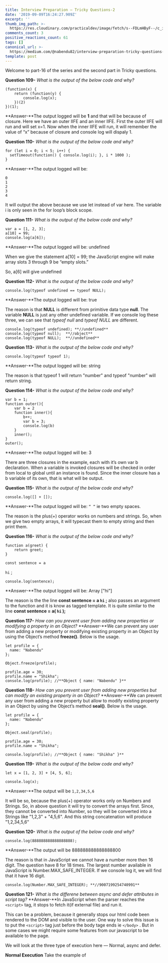 ```yaml
---
title: Interview Preparation — Tricky Questions-2
date: '2019-09-09T16:24:27.909Z'
excerpt: ''
thumb_img_path: >-
  https://res.cloudinary.com/practicaldev/image/fetch/s--FDLmHByF--/c_imagga_scale,f_auto,fl_progressive,h_420,q_auto,w_1000/https://res.cloudinary.com/practicaldev/image/fetch/s--E1Sisthh--/c_imagga_scale%2Cf_auto%2Cfl_progressive%2Ch_420%2Cq_auto%2Cw_1000/https://thepracticaldev.s3.amazonaws.com/i/wztiib59wll5g1hdf7hn.jpeg
comments_count: 3
positive_reactions_count: 61
tags: []
canonical_url: >-
  https://medium.com/@nabendu82/interview-preparation-tricky-questions-2-5ae37a3d3724
template: post
---
```

Welcome to part-16 of the series and the second part in Tricky questions. 

**Question 109-** *What is the output of the below code and why?*

    (function(x) {
        return (function(y) {
            console.log(x);
        })(2)
    })(1);

**Answer-**The output logged will be **1** and that will be because of closure. Here we have an outer IIFE and an inner IIFE. First the outer IIFE will run and will set x=1. 
Now when the inner IIFE will run, it will remember the value of “x” because of closure and console log will dispaly 1.

**Question 110-** *What is the output of the below code and why?*

    for (let i = 0; i < 5; i++) {
      setTimeout(function() { console.log(i); }, i * 1000 );
    }

**Answer-**The output logged will be:

    0
    1
    2
    3
    4

It will output the above because we use let instead of var here. The variable i is only seen in the for loop’s block scope.

**Question 111-** *What is the output of the below code and why?*

    var a = [1, 2, 3];
    a[10] = 99;
    console.log(a[6]);

**Answer-**The output logged will be: undefined

When we give the statement a[10] = 99; the JavaScript engine will make array slots 3 through 9 be “empty slots.”

So, a[6] will give undefined

**Question 112-** *What is the output of the below code and why?*

    console.log(typeof undefined == typeof NULL);

**Answer-**The output logged will be: true

The reason is that **NULL** is different from primitive data type **null**. The variable **NULL** is just any other undefined variable. If we console log these three, we can see that *typeof null* and *typeof NULL* are different.

    console.log(typeof undefined); **//undefined**
    console.log(typeof null);  **//object**
    console.log(typeof NULL);  **//undefined**

**Question 113-** *What is the output of the below code and why?*

    console.log(typeof typeof 1);

**Answer-**The output logged will be: string

The reason is that typeof 1 will return "number" and typeof "number" will return string.

**Question 114-** *What is the output of the below code and why?*

    var b = 1;
    function outer(){
       	var b = 2
        function inner(){
            b++;
            var b = 3;
            console.log(b)
        }
        inner();
    }
    outer();

**Answer-**The output logged will be: 3

There are three closures in the example, each with it’s own var b declaration. When a variable is invoked closures will be checked in order from local to global until an instance is found. Since the inner closure has a b variable of its own, that is what will be output.

**Question 115-** *What is the output of the below code and why?*

    console.log([] + []);

**Answer-**The output logged will be: 
`“ “`
 ie two empty spaces.

The reason is the plus(+) operator works on numbers and strings. So, when we give two empty arrays, it will typecast them to empty string and then print them.

**Question 116-** *What is the output of the below code and why?*

    function a(greet) {
        return greet;
    }

    const sentence = a 
`hi`
;

    console.log(sentence);

**Answer-**The output logged will be: Array ["hi"]

The reason is the the line **const sentence = a 
`hi`
;** also passes an argument to the function and it is know as tagged template. It is quite similar to the line **const sentence = a(
`hi`
);**

**Question 117-** *How can you prevent user from adding new properties or modifying a property in an Object?*
**Answer-**We can prevent any user from adding a new property or modifying existing property in an Object by using the Object’s method **freeze()**. Below is the usage.

    let profile = {
      name: "Nabendu"
    };

    Object.freeze(profile);

    profile.age = 30;
    profile.name = "Shikha";
    console.log(profile); //**Object { name: "Nabendu" }**

**Question 118-** *How can you prevent user from adding new properties but can modify an existing property in an Object?*
**Answer-**We can prevent any user from adding a new property but allow to modify existing property in an Object by using the Object’s method **seal()**. Below is the usage.

    let profile = {
      name: "Nabendu"
    };

    Object.seal(profile);

    profile.age = 30;
    profile.name = "Shikha";

    console.log(profile); //**Object { name: "Shikha" }**

**Question 119-** *What is the output of the below code and why?*

    let x = [1, 2, 3] + [4, 5, 6];

    console.log(x);

**Answer-**The output will be 
`1,2,34,5,6`


It will be so, because the plus(+) operator works only on Numbers and Strings. So, in above question it will try to convert the arrays first. Since, they cannot be converted into Number, so they will be converted into a Strings like "1,2,3" + "4,5,6". And this string concatenation will produce "1,2,34,5,6"

**Question 120-** *What is the output of the below code and why?*

    console.log(888888888888888888);

**Answer-**The output will be 888888888888888800

The reason is that in JavaScript we cannot have a number more then 16 digit. The question have 8 for 18 times. The largest number available in JavaScript is Number.MAX_SAFE_INTEGER. If we console log it, we will find that it have 16 digit.

    console.log(Number.MAX_SAFE_INTEGER); **//9007199254740991**

**Question 121-** *What is the differene between async and defer attributes in script tag?*
**Answer-**In JavaScript when the parser reaches the 
`<script>`
 tag, it stops to fetch it(if external file) and run it.

This can be a problem, because it generally stops our html code been rendered to the DOM and visible to the user. One way to solve this issue is to put the 
`<script>`
 tag just before the body tage ends ie 
`</body>`
. But in some cases we might require some features from our javascript to be available to the page.

We will look at the three type of execution here — Normal, async and defer.

**Normal Execution**
Take the example of <script> been located somewhere middle of the body.

    <html>
    <head> ... </head>
    <body>
        ...
        <script src="script.js">
        ....
    </body>
    </html>

As mentioned earlier, the HTML parsing will be stop to fetch and then execute the script.

![**Normal Execution**](https://cdn-images-1.medium.com/max/2000/1*mW5AZwXJtV4tzxKvS5s9Xw.png)***Normal Execution***

**Async Execution**
The async attribute in the script tag indicates to the browser that script file can be executed asynchronously.

    <html>
    <head> ... </head>
    <body>
        ...
        <script async src="script.js">
        ....
    </body>
    </html>

The script is fetched on parallel with the HTML parsing. But once the script is fetched, the HTML parsing is paused to execute the script.

![**Async Execution**](https://cdn-images-1.medium.com/max/2000/1*ruN6mwZlHIq4Bh_-BX_8Pg.png)***Async Execution***

**Defer Execution**
The defer attribute in the script tag indicates to the browser that script file to be executed only once the HTML parsing is completed.

    <html>
    <head> ... </head>
    <body>
        ...
        <script defer src="script.js">
        ....
    </body>
    </html>

Like async the script can be fetched in parallel to HTML parsing. But even if the script is fetched before the HTML parsing is completed, it will wait for the parsing to be completed before executing the script.

![**Defer Execution**](https://cdn-images-1.medium.com/max/2000/1*F5tUenTZ0g4Vm25_kKHZqA.png)***Defer Execution***

**Question 122-** *What is the output of the below code and why?*

     console.log(false == ‘0’)
     console.log(false === ‘0’)

**Answer-**The output logged will be:

     true
     false

In JavaScript the == does type conversion before comparing, but === doesn’t do type conversion. The explanation is as below:

**Eg 1:** As we know JavaScript have it’s set of truthy and falsy values. Details of it can be found [here](https://www.sitepoint.com/javascript-truthy-falsy/). So, ‘0’ is a truthy value. But when you explicitly do false == ‘0’, both sides are being converted to numbers, and *then* the comparison is performed. So, it will become **0 == 0** and result in **true**.

**Eg 2:** As stated earlier the === doesn’t do type conversion and so will result in **false**.

**Question 123-** *What is the output of the below code and why?*

    var x = 21;
    var girl = function () {
        console.log(x);
        var x = 20;
    };
    girl ();

**Answer-**The output logged will be:

    undefined

It is because in JavaScript there is a compiler and interpreter step. So, when the compiler runs, it will register “x” in girl’s scope.
 But when the interpreter comes to console.log(x) , it gets from above interpreter step that “x” is in girl’s scope. But as it doesn’t have any value to it so **undefined** is printed.

You can go through my earlier blog [here](https://medium.com/@nabendu82/ydkjs-scopes-and-closures-part3-91ce50ded6bb) to understand how the compiler and interpreter step runs.

**Question 124-** *What is the output of the below code and why?*

    console.log(1 < 2 < 3);

    console.log(3 > 2 > 1);

**Answer-**The output logged will be:

    true
    false

The explanation is below:
 **Eg 1:** The JavaScript engine compares left to right. So 1 < 2, will give true. Then the statement will become true < 3. Now to compare it true will be changed into 1 and then 1 < 3will give **true**
 **Eg 2:** The comparison 3 > 2 will give true. Then the statement will become true > 1. Now to compare it *true* will be changed into 1 and then 1 > 1will give **false**

**Question 125-** *What is the output of the below code and why?*

     let a = () => arguments;
     console.log(a(‘hi’));

**Answer-**To understand it, let’s change the arrow function to a regular function. The normal function have access to arguments object, which is an array like object and returns the number of arguments passed.

![arguments in normal function](https://cdn-images-1.medium.com/max/5760/1*i_bZwXsYSo94oxmkSncyUQ.png)*arguments in normal function*

Now, back to the arrow function. The arrow function doesn’t have access to argument object. So, if we run the arrow function code, it will result in Reference error.

    /*
     Exception: ReferenceError: arguments is not defined
     a@Scratchpad/1:1:15
     [@Scratchpad](http://twitter.com/Scratchpad)/1:2:13
     */

**Question 126-** *What is the output of the below code and why?*

    const x = [1, 2, 3];

    x[-1] = -1;

    console.log(x[x.indexOf(999)]);

**Answer-**The output logged will be: -1

The reason is that we have already declared x[-1] as -1. The array function indexOf is used to find element in an array. If the element is not found it returns -1. Now **x.indexOf(999)**, will give -1 because there is no such item as 999 in the array. 
 So, we are effectively console logging x[-1] which is -1.

This concludes the part-16 of the series and final part of Tricky questions.

*[This post is also available on DEV.](https://dev.to/nabendu82/interview-preparation-tricky-questions-2-5cbb)*


<script>
const parent = document.getElementsByTagName('head')[0];
const script = document.createElement('script');
script.type = 'text/javascript';
script.src = 'https://cdnjs.cloudflare.com/ajax/libs/iframe-resizer/4.1.1/iframeResizer.min.js';
script.charset = 'utf-8';
script.onload = function() {
    window.iFrameResize({}, '.liquidTag');
};
parent.appendChild(script);
</script>    
